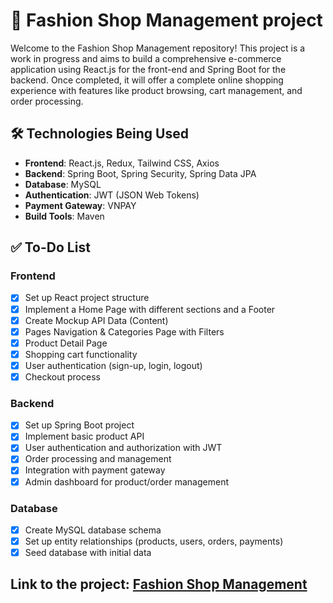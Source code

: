 # 🛒 Fashion Shop Management project

Welcome to the Fashion Shop Management repository! This project is a work in progress and aims to build a comprehensive e-commerce application using React.js for the front-end and Spring Boot for the backend. Once completed, it will offer a complete online shopping experience with features like product browsing, cart management, and order processing.

## 🛠️ Technologies Being Used

- **Frontend**: React.js, Redux, Tailwind CSS, Axios
- **Backend**: Spring Boot, Spring Security, Spring Data JPA
- **Database**: MySQL
- **Authentication**: JWT (JSON Web Tokens)
- **Payment Gateway**: VNPAY
- **Build Tools**: Maven

## ✅ To-Do List

### Frontend

- [x] Set up React project structure
- [x] Implement a Home Page with different sections and a Footer
- [x] Create Mockup API Data (Content)
- [x] Pages Navigation & Categories Page with Filters
- [x] Product Detail Page
- [x] Shopping cart functionality
- [x] User authentication (sign-up, login, logout)
- [x] Checkout process

### Backend

- [x] Set up Spring Boot project
- [x] Implement basic product API
- [x] User authentication and authorization with JWT
- [x] Order processing and management
- [x] Integration with payment gateway
- [x] Admin dashboard for product/order management

### Database

- [x] Create MySQL database schema
- [x] Set up entity relationships (products, users, orders, payments)
- [x] Seed database with initial data

## Link to the project: [Fashion Shop Management](https://github.com/nguyencongquang-github/fashion-shop-management)
